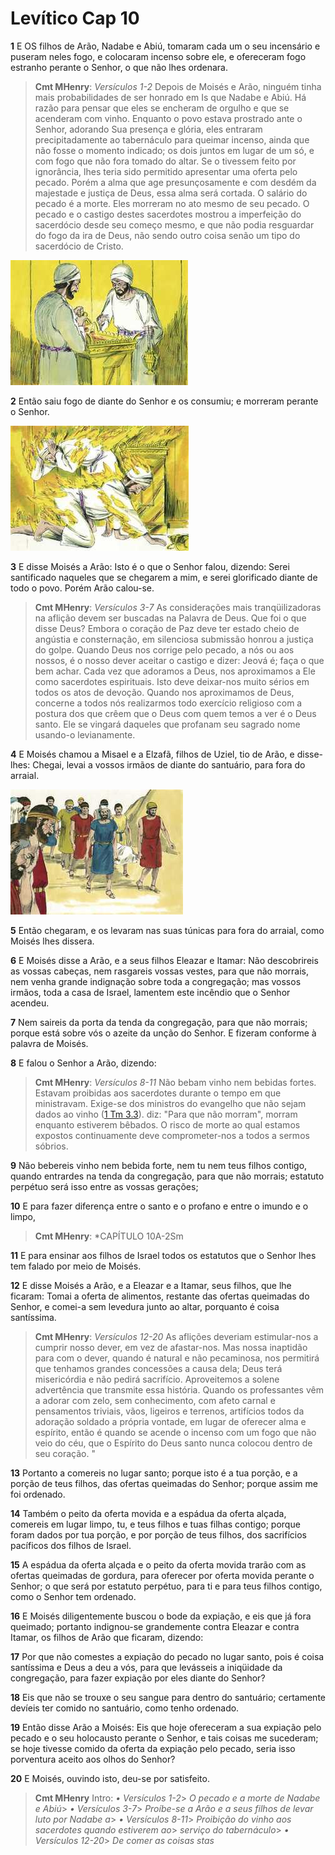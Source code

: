 # Levítico Cap 10

**1** 	E OS filhos de Arão, Nadabe e Abiú, tomaram cada um o seu incensário e puseram neles fogo, e colocaram incenso sobre ele, e ofereceram fogo estranho perante o Senhor, o que não lhes ordenara.

> **Cmt MHenry**: *Versículos 1-2* Depois de Moisés e Arão, ninguém tinha mais probabilidades de ser honrado em Is que Nadabe e Abiú. Há razão para pensar que eles se encheram de orgulho e que se acenderam com vinho. Enquanto o povo estava prostrado ante o Senhor, adorando Sua presença e glória, eles entraram precipitadamente ao tabernáculo para queimar incenso, ainda que não fosse o momento indicado; os dois juntos em lugar de um só, e com fogo que não fora tomado do altar. Se o tivessem feito por ignorância, lhes teria sido permitido apresentar uma oferta pelo pecado. Porém a alma que age presunçosamente e com desdém da majestade e justiça de Deus, essa alma será cortada. O salário do pecado é a morte. Eles morreram no ato mesmo de seu pecado. O pecado e o castigo destes sacerdotes mostrou a imperfeição do sacerdócio desde seu começo mesmo, e que não podia resguardar do fogo da ira de Deus, não sendo outro coisa senão um tipo do sacerdócio de Cristo.

![](../Images/SweetPublishing/3-10-1.jpg) 

**2** 	Então saiu fogo de diante do Senhor e os consumiu; e morreram perante o Senhor.

![](../Images/SweetPublishing/3-10-2.jpg) 

**3** 	E disse Moisés a Arão: Isto é o que o Senhor falou, dizendo: Serei santificado naqueles que se chegarem a mim, e serei glorificado diante de todo o povo. Porém Arão calou-se.

> **Cmt MHenry**: *Versículos 3-7* As considerações mais tranqüilizadoras na aflição devem ser buscadas na Palavra de Deus. Que foi o que disse Deus? Embora o coração de Paz deve ter estado cheio de angústia e consternação, em silenciosa submissão honrou a justiça do golpe. Quando Deus nos corrige pelo pecado, a nós ou aos nossos, é o nosso dever aceitar o castigo e dizer: Jeová é; faça o que bem achar. Cada vez que adoramos a Deus, nos aproximamos a Ele como sacerdotes espirituais. Isto deve deixar-nos muito sérios em todos os atos de devoção. Quando nos aproximamos de Deus, concerne a todos nós realizarmos todo exercício religioso com a postura dos que crêem que o Deus com quem temos a ver é o Deus santo. Ele se vingará daqueles que profanam seu sagrado nome usando-o levianamente.

**4** 	E Moisés chamou a Misael e a Elzafã, filhos de Uziel, tio de Arão, e disse-lhes: Chegai, levai a vossos irmãos de diante do santuário, para fora do arraial.

![](../Images/SweetPublishing/3-10-3.jpg) 

**5** 	Então chegaram, e os levaram nas suas túnicas para fora do arraial, como Moisés lhes dissera.

**6** 	E Moisés disse a Arão, e a seus filhos Eleazar e Itamar: Não descobrireis as vossas cabeças, nem rasgareis vossas vestes, para que não morrais, nem venha grande indignação sobre toda a congregação; mas vossos irmãos, toda a casa de Israel, lamentem este incêndio que o Senhor acendeu.

**7** 	Nem saireis da porta da tenda da congregação, para que não morrais; porque está sobre vós o azeite da unção do Senhor. E fizeram conforme à palavra de Moisés.

**8** 	E falou o Senhor a Arão, dizendo:

> **Cmt MHenry**: *Versículos 8-11* Não bebam vinho nem bebidas fortes. Estavam proibidas aos sacerdotes durante o tempo em que ministravam. Exige-se dos ministros do evangelho que não sejam dados ao vinho ([1 Tm 3.3](../54N-1Tm/03.md#3)). diz: "Para que não morram", morram enquanto estiverem bêbados. O risco de morte ao qual estamos expostos continuamente deve comprometer-nos a todos a sermos sóbrios.

**9** 	Não bebereis vinho nem bebida forte, nem tu nem teus filhos contigo, quando entrardes na tenda da congregação, para que não morrais; estatuto perpétuo será isso entre as vossas gerações;

**10** 	E para fazer diferença entre o santo e o profano e entre o imundo e o limpo,

> **Cmt MHenry**: *CAPÍTULO 10A-2Sm

**11** 	E para ensinar aos filhos de Israel todos os estatutos que o Senhor lhes tem falado por meio de Moisés.

**12** 	E disse Moisés a Arão, e a Eleazar e a Itamar, seus filhos, que lhe ficaram: Tomai a oferta de alimentos, restante das ofertas queimadas do Senhor, e comei-a sem levedura junto ao altar, porquanto é coisa santíssima.

> **Cmt MHenry**: *Versículos 12-20* As aflições deveriam estimular-nos a cumprir nosso dever, em vez de afastar-nos. Mas nossa inaptidão para com o dever, quando é natural e não pecaminosa, nos permitirá que tenhamos grandes concessões a causa dela; Deus terá misericórdia e não pedirá sacrifício. Aproveitemos a solene advertência que transmite essa história. Quando os professantes vêm a adorar com zelo, sem conhecimento, com afeto carnal e pensamentos triviais, vãos, ligeiros e terrenos, artifícios todos da adoração soldado a própria vontade, em lugar de oferecer alma e espírito, então é quando se acende o incenso com um fogo que não veio do céu, que o Espírito do Deus santo nunca colocou dentro de seu coração. "

**13** 	Portanto a comereis no lugar santo; porque isto é a tua porção, e a porção de teus filhos, das ofertas queimadas do Senhor; porque assim me foi ordenado.

**14** 	Também o peito da oferta movida e a espádua da oferta alçada, comereis em lugar limpo, tu, e teus filhos e tuas filhas contigo; porque foram dados por tua porção, e por porção de teus filhos, dos sacrifícios pacíficos dos filhos de Israel.

**15** 	A espádua da oferta alçada e o peito da oferta movida trarão com as ofertas queimadas de gordura, para oferecer por oferta movida perante o Senhor; o que será por estatuto perpétuo, para ti e para teus filhos contigo, como o Senhor tem ordenado.

**16** 	E Moisés diligentemente buscou o bode da expiação, e eis que já fora queimado; portanto indignou-se grandemente contra Eleazar e contra Itamar, os filhos de Arão que ficaram, dizendo:

**17** 	Por que não comestes a expiação do pecado no lugar santo, pois é coisa santíssima e Deus a deu a vós, para que levásseis a iniqüidade da congregação, para fazer expiação por eles diante do Senhor?

**18** 	Eis que não se trouxe o seu sangue para dentro do santuário; certamente devíeis ter comido no santuário, como tenho ordenado.

**19** 	Então disse Arão a Moisés: Eis que hoje ofereceram a sua expiação pelo pecado e o seu holocausto perante o Senhor, e tais coisas me sucederam; se hoje tivesse comido da oferta da expiação pelo pecado, seria isso porventura aceito aos olhos do Senhor?

**20** 	E Moisés, ouvindo isto, deu-se por satisfeito.


> **Cmt MHenry** Intro: *• Versículos 1-2*> *O pecado e a morte de Nadabe e Abiú*> *• Versículos 3-7*> *Proíbe-se a Arão e a seus filhos de levar luto por Nadabe a*> *• Versículos 8-11*> *Proibição do vinho aos sacerdotes quando estiverem ao*> *serviço do tabernáculo*> *• Versículos 12-20*> *De comer as coisas stas*